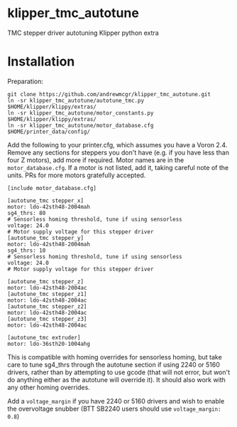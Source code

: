 # klipper_tmc_autotune
TMC stepper driver autotuning Klipper python extra

# Installation

Preparation:
```
git clone https://github.com/andrewmcgr/klipper_tmc_autotune.git
ln -sr klipper_tmc_autotune/autotune_tmc.py $HOME/klipper/klippy/extras/
ln -sr klipper_tmc_autotune/motor_constants.py $HOME/klipper/klippy/extras/
ln -sr klipper_tmc_autotune/motor_database.cfg $HOME/printer_data/config/
```

Add the following to your printer.cfg, which assumes you have a Voron 2.4. Remove any sections for steppers you don't have (e.g. if you have less than four Z motors), add more if required. Motor names are in the `motor_database.cfg`. If a motor is not listed, add it, taking careful note of the units. PRs for more motors gratefully accepted.
```
[include motor_database.cfg]

[autotune_tmc stepper_x]
motor: ldo-42sth48-2004mah
sg4_thrs: 80
# Sensorless homing threshold, tune if using sensorless
voltage: 24.0
# Motor supply voltage for this stepper driver
[autotune_tmc stepper_y]
motor: ldo-42sth48-2004mah
sg4_thrs: 10
# Sensorless homing threshold, tune if using sensorless
voltage: 24.0
# Motor supply voltage for this stepper driver

[autotune_tmc stepper_z]
motor: ldo-42sth48-2004ac
[autotune_tmc stepper_z1]
motor: ldo-42sth48-2004ac
[autotune_tmc stepper_z2]
motor: ldo-42sth48-2004ac
[autotune_tmc stepper_z3]
motor: ldo-42sth48-2004ac

[autotune_tmc extruder]
motor: ldo-36sth20-1004ahg
```

This is compatible with homing overrides for sensorless homing, but take care to tune sg4_thrs through the autotune section if using 2240 or 5160 drivers, rather than by attempting to use gcode (that will not error, but won't do anything either as the autotune will override it). It should also work with any other homing overrides.

Add a `voltage_margin` if you have 2240 or 5160 drivers and wish to enable the overvoltage snubber (BTT SB2240 users should use `voltage_margin: 0.8`)

